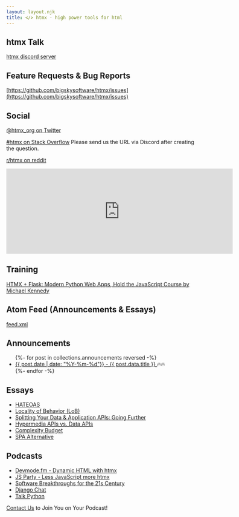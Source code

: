 ```yaml
---
layout: layout.njk
title: </> htmx - high power tools for html
---
```


## htmx Talk

[htmx discord server](/discord)

## Feature Requests & Bug Reports

[https://github.com/bigskysoftware/htmx/issues](https://github.com/bigskysoftware/htmx/issues)

## Social

[@htmx_org on Twitter](https://twitter.com/htmx_org)

[#htmx on Stack Overflow](https://stackoverflow.com/questions/tagged/htmx) Please send  us the URL via Discord after creating the question.

[r/htmx on reddit](https://www.reddit.com/r/htmx/)


<iframe src="https://github.com/sponsors/bigskysoftware/card" title="Sponsor bigskysoftware" height="225" width="600" style="border: 0;"></iframe>

## Training

[HTMX + Flask: Modern Python Web Apps, Hold the JavaScript Course by Michael Kennedy](https://training.talkpython.fm/courses/htmx-flask-modern-python-web-apps-hold-the-javascript)

<div class="row">
<div class="1 col">

## Atom Feed (Announcements & Essays)

[feed.xml](/feed.xml)

## Announcements

<ul> 
{%- for post in collections.announcements reversed -%}
  <li><a href="{{ post.url  }}">{{ post.date | date: "%Y-%m-%d"}} - {{ post.data.title }} </a>🔥🔥</li>
{%- endfor -%}
</ul>
</div>
<div class="1 col">

## Essays

* [HATEOAS](/essays/hateoas)
* [Locality of Behavior (LoB)](/essays/locality-of-behaviour)
* [Splitting Your Data & Application APIs: Going Further](/essays/splitting-your-apis)
* [Hypermedia APIs vs. Data APIs](/essays/hypermedia-apis-vs-data-apis)
* [Complexity Budget](/essays/complexity-budget)
* [SPA Alternative](/essays/spa-alternative)

## Podcasts

* [Devmode.fm - Dynamic HTML with htmx](https://devmode.fm/episodes/dynamic-html-with-htmx)
* [JS Party - Less JavaScript more htmx](https://changelog.com/jsparty/171)
* [Software Breakthroughs for the 21s Century](https://www.youtube.com/watch?v=O4ZFIx1ckSg)
* [Django Chat](https://djangochat.com/episodes/htmx-carson-gross)
* [Talk Python](#https://talkpython.fm/episodes/show/321/htmx-clean-dynamic-html-pages)

[Contact Us](mailto:podcasts@bigsky.software) to Join You on Your Podcast!

</div>
</div>


